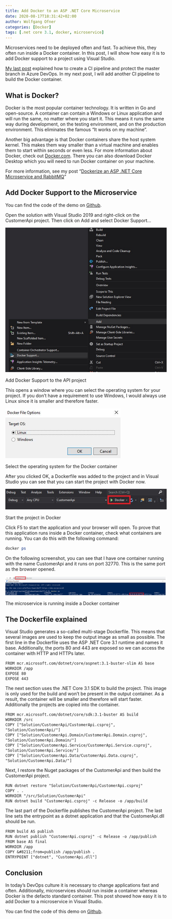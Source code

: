 ```yaml
---
title: Add Docker to an ASP .NET Core Microservice
date: 2020-08-17T18:31:42+02:00
author: Wolfgang Ofner
categories: [Docker]
tags: [.net core 3.1, docker, microservice]
---
```

Microservices need to be deployed often and fast. To achieve this, they often run inside a Docker container. In this post, I will show how easy it is to add Docker support to a project using Visual Studio.

<a href="/run-the-ci-pipeline-during-a-pull-request/" target="_blank" rel="noopener noreferrer">My last post</a> explained how to create a CI pipeline and protect the master branch in Azure DevOps. In my next post, I will add another CI pipeline to build the Docker container.

## What is Docker?

Docker is the most popular container technology. It is written in Go and open-source. A container can contain a Windows or Linux application and will run the same, no matter where you start it. This means it runs the same way during development, on the testing environment, and on the production environment. This eliminates the famous “It works on my machine”.

Another big advantage is that Docker containers share the host system kernel. This makes them way smaller than a virtual machine and enables them to start within seconds or even less. For more information about Docker, check out <a href="https://www.docker.com/resources/what-container" target="_blank" rel="noopener noreferrer">Docker.com</a>. There you can also download Docker Desktop which you will need to run Docker container on your machine.

For more information, see my post &#8220;<a href="/dockerize-an-asp-net-core-microservice-and-rabbitmq/" target="_blank" rel="noopener noreferrer">Dockerize an ASP .NET Core Microservice and RabbitMQ</a>&#8221;

## Add Docker Support to the Microservice

You can find the code of the demo on <a href="https://github.com/WolfgangOfner/.NetCoreMicroserviceCiCdAks/tree/AddDocker" target="_blank" rel="noopener noreferrer">Github</a>.

Open the solution with Visual Studio 2019 and right-click on the CustomerApi project. Then click on Add and select Docker Support&#8230;

<div class="col-12 col-sm-10 aligncenter">
  <a href="/assets/img/posts/2020/08/Add-Docker-Support-to-the-API-project.jpg"><img loading="lazy" src="/assets/img/posts/2020/08/Add-Docker-Support-to-the-API-project.jpg" alt="Add Docker Support to the API project" /></a>
  
  <p>
    Add Docker Support to the API project
  </p>
</div>

This opens a window where you can select the operating system for your project. If you don&#8217;t have a requirement to use Windows, I would always use Linux since it is smaller and therefore faster.

<div class="col-12 col-sm-10 aligncenter">
  <a href="/assets/img/posts/2020/08/Select-the-operating-system-for-the-Docker-container.jpg"><img loading="lazy" src="/assets/img/posts/2020/08/Select-the-operating-system-for-the-Docker-container.jpg" alt="Select the operating system for the Docker container" /></a>
  
  <p>
    Select the operating system for the Docker container
  </p>
</div>

After you clicked OK, a Dockerfile was added to the project and in Visual Studio you can see that you can start the project with Docker now.

<div class="col-12 col-sm-10 aligncenter">
  <a href="/assets/img/posts/2020/08/Start-the-project-in-Docker.jpg"><img loading="lazy" src="/assets/img/posts/2020/08/Start-the-project-in-Docker.jpg" alt="Start the project in Docker" /></a>
  
  <p>
    Start the project in Docker
  </p>
</div>

Click F5 to start the application and your browser will open. To prove that this application runs inside a Docker container, check what containers are running. You can do this with the following command:

```powershell  
docker ps  
```

On the following screenshot, you can see that I have one container running with the name CustomerApi and it runs on port 32770. This is the same port as the browser opened.

<div class="col-12 col-sm-10 aligncenter">
  <a href="/assets/img/posts/2020/08/The-microservice-is-running-inside-a-Docker-container.jpg"><img loading="lazy" src="/assets/img/posts/2020/08/The-microservice-is-running-inside-a-Docker-container.jpg" alt="The microservice is running inside a Docker container" /></a>
  
  <p>
    The microservice is running inside a Docker container
  </p>
</div>

## The Dockerfile explained

Visual Studio generates a so-called multi-stage Dockerfile. This means that several images are used to keep the output image as small as possible. The first line in the Dockerfile uses the ASP .NET Core 3.1 runtime and names it base. Additionally, the ports 80 and 443 are exposed so we can access the container with HTTP and HTTPs later.

```text  
FROM mcr.microsoft.com/dotnet/core/aspnet:3.1-buster-slim AS base  
WORKDIR /app  
EXPOSE 80  
EXPOSE 443  
```

The next section uses the .NET Core 3.1 SDK to build the project. This image is only used for the build and won&#8217;t be present in the output container. As a result, the container will be smaller and therefore will start faster. Additionally the projects are copied into the container.

```text  
FROM mcr.microsoft.com/dotnet/core/sdk:3.1-buster AS build  
WORKDIR /src  
COPY ["Solution/CustomerApi/CustomerApi.csproj", "Solution/CustomerApi/"]  
COPY ["Solution/CustomerApi.Domain/CustomerApi.Domain.csproj", "Solution/CustomerApi.Domain/"]  
COPY ["Solution/CustomerApi.Service/CustomerApi.Service.csproj", "Solution/CustomerApi.Service/"]  
COPY ["Solution/CustomerApi.Data/CustomerApi.Data.csproj", "Solution/CustomerApi.Data/"]  
```

Next, I restore the Nuget packages of the CustomerApi and then build the CustomerApi project.

```text  
RUN dotnet restore "Solution/CustomerApi/CustomerApi.csproj"  
COPY . .  
WORKDIR "/src/Solution/CustomerApi"  
RUN dotnet build "CustomerApi.csproj" -c Release -o /app/build  
```

The last part of the Dockerfile publishes the CustomerApi project. The last line sets the entrypoint as a dotnet application and that the CustomerApi.dll should be run.

```text  
FROM build AS publish  
RUN dotnet publish "CustomerApi.csproj" -c Release -o /app/publish  
FROM base AS final  
WORKDIR /app  
COPY &#8211;from=publish /app/publish .  
ENTRYPOINT ["dotnet", "CustomerApi.dll"]  
```

## Conclusion

In today&#8217;s DevOps culture it is necessary to change applications fast and often. Additionally, microservices should run inside a container whereas Docker is the defacto standard container. This post showed how easy it is to add Docker to a microservice in Visual Studio.

You can find the code of this demo on <a href="https://github.com/WolfgangOfner/.NetCoreMicroserviceCiCdAks/tree/AddDocker" target="_blank" rel="noopener noreferrer">Github</a>.